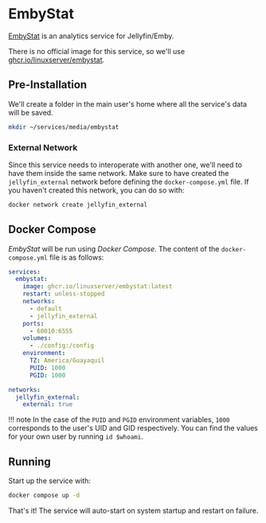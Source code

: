 # EmbyStat

[EmbyStat](https://github.com/mregni/EmbyStat) is an analytics service for Jellyfin/Emby.

There is no official image for this service, so we'll use [ghcr.io/linuxserver/embystat](https://hub.docker.com/r/linuxserver/embystat).

## Pre-Installation

We'll create a folder in the main user's home where all the service's data will be saved.

```bash
mkdir ~/services/media/embystat
```

### External Network

Since this service needs to interoperate with another one, we'll need to have them inside the same network. Make sure to have created the `jellyfin_external` network before defining the `docker-compose.yml` file. If you haven't created this network, you can do so with:

```bash
docker network create jellyfin_external
```

## Docker Compose

*EmbyStat* will be run using *Docker Compose*. The content of the `docker-compose.yml` file is as follows:

```yaml
services:
  embystat:
    image: ghcr.io/linuxserver/embystat:latest
    restart: unless-stopped
    networks:
      - default
      - jellyfin_external
    ports:
      - 60010:6555
    volumes:
      - ./config:/config
    environment:
      TZ: America/Guayaquil
      PUID: 1000
      PGID: 1000

networks:
  jellyfin_external:
    external: true
```

!!! note
    In the case of the `PUID` and `PGID` environment variables, `1000` corresponds to the user's UID and GID respectively. You can find the values for your own user by running `id $whoami`.

## Running

Start up the service with:

```bash
docker compose up -d
```

That's it! The service will auto-start on system startup and restart on failure.

